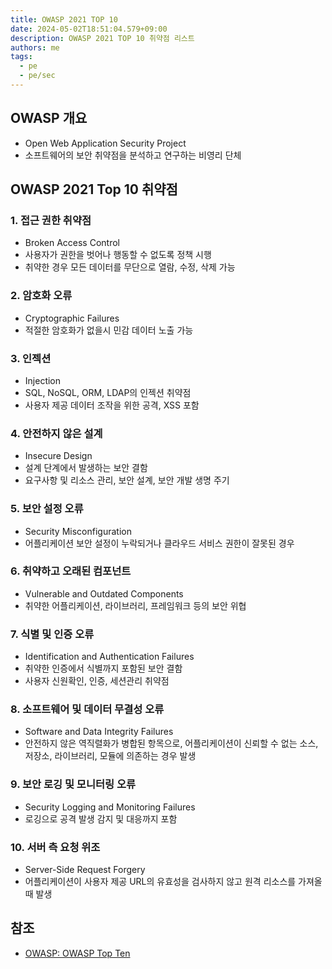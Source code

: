 ```yaml
---
title: OWASP 2021 TOP 10
date: 2024-05-02T18:51:04.579+09:00
description: OWASP 2021 TOP 10 취약점 리스트
authors: me
tags:
  - pe
  - pe/sec
---
```


## OWASP 개요

- Open Web Application Security Project
- 소프트웨어의 보안 취약점을 분석하고 연구하는 비영리 단체

## OWASP 2021 Top 10 취약점

### 1. 접근 권한 취약점

- Broken Access Control
- 사용자가 권한을 벗어나 행동할 수 없도록 정책 시행
- 취약한 경우 모든 데이터를 무단으로 열람, 수정, 삭제 가능

### 2. 암호화 오류

- Cryptographic Failures
- 적절한 암호화가 없을시 민감 데이터 노출 가능

### 3. 인젝션

- Injection
- SQL, NoSQL, ORM, LDAP의 인젝션 취약점
- 사용자 제공 데이터 조작을 위한 공격, XSS 포함

### 4. 안전하지 않은 설계

- Insecure Design
- 설계 단계에서 발생하는 보안 결함
- 요구사항 및 리소스 관리, 보안 설계, 보안 개발 생명 주기

### 5. 보안 설정 오류

- Security Misconfiguration
- 어플리케이션 보안 설정이 누락되거나 클라우드 서비스 권한이 잘못된 경우

### 6. 취약하고 오래된 컴포넌트

- Vulnerable and Outdated Components
- 취약한 어플리케이션, 라이브러리, 프레임워크 등의 보안 위협

### 7. 식별 및 인증 오류

- Identification and Authentication Failures
- 취약한 인증에서 식별까지 포함된 보안 결함
- 사용자 신원확인, 인증, 세션관리 취약점

### 8. 소프트웨어 및 데이터 무결성 오류

- Software and Data Integrity Failures
- 안전하지 않은 역직렬화가 병합된 항목으로, 어플리케이션이 신뢰할 수 없는 소스, 저장소, 라이브러리, 모듈에 의존하는 경우 발생

### 9. 보안 로깅 및 모니터링 오류

- Security Logging and Monitoring Failures
- 로깅으로 공격 발생 감지 및 대응까지 포함

### 10. 서버 측 요청 위조

- Server-Side Request Forgery
- 어플리케이션이 사용자 제공 URL의 유효성을 검사하지 않고 원격 리소스를 가져올 때 발생

## 참조

- [OWASP: OWASP Top Ten](https://owasp.org/www-project-top-ten/)
